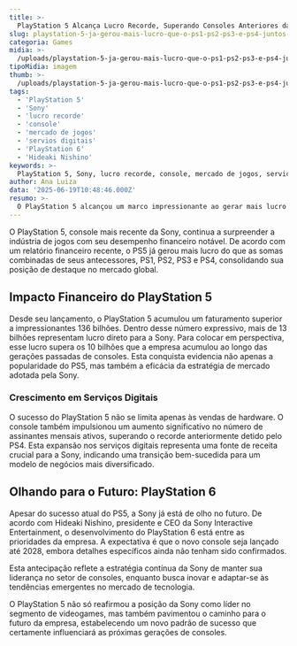 ```yaml
---
title: >-
  PlayStation 5 Alcança Lucro Recorde, Superando Consoles Anteriores da Sony
slug: playstation-5-ja-gerou-mais-lucro-que-o-ps1-ps2-ps3-e-ps4-juntos-segundo-relatorio
categoria: Games
midia: >-
  /uploads/playstation-5-ja-gerou-mais-lucro-que-o-ps1-ps2-ps3-e-ps4-juntos-segundo-relatorio-thumb.webp
tipoMidia: imagem
thumb: >-
  /uploads/playstation-5-ja-gerou-mais-lucro-que-o-ps1-ps2-ps3-e-ps4-juntos-segundo-relatorio-thumb.webp
tags:
  - 'PlayStation 5'
  - 'Sony'
  - 'lucro recorde'
  - 'console'
  - 'mercado de jogos'
  - 'servios digitais'
  - 'PlayStation 6'
  - 'Hideaki Nishino'
keywords: >-
  PlayStation 5, Sony, lucro recorde, console, mercado de jogos, serviços digitais, PlayStation 6, Hideaki Nishino
author: Ana Luiza
data: '2025-06-19T10:48:46.000Z'
resumo: >-
  O PlayStation 5 alcançou um marco impressionante ao gerar mais lucro do que todas as gerações anteriores de consoles da Sony combinadas. Este desempenho extraordinário ressalta o impacto do console no mercado de jogos.
---
```


O PlayStation 5, console mais recente da Sony, continua a surpreender a indústria de jogos com seu desempenho financeiro notável. De acordo com um relatório financeiro recente, o PS5 já gerou mais lucro do que as somas combinadas de seus antecessores, PS1, PS2, PS3 e PS4, consolidando sua posição de destaque no mercado global.

## Impacto Financeiro do PlayStation 5

Desde seu lançamento, o PlayStation 5 acumulou um faturamento superior a impressionantes 136 bilhões. Dentro desse número expressivo, mais de 13 bilhões representam lucro direto para a Sony. Para colocar em perspectiva, esse lucro supera os 10 bilhões que a empresa acumulou ao longo das gerações passadas de consoles. Esta conquista evidencia não apenas a popularidade do PS5, mas também a eficácia da estratégia de mercado adotada pela Sony.

### Crescimento em Serviços Digitais

O sucesso do PlayStation 5 não se limita apenas às vendas de hardware. O console também impulsionou um aumento significativo no número de assinantes mensais ativos, superando o recorde anteriormente detido pelo PS4. Esta expansão nos serviços digitais representa uma fonte de receita crucial para a Sony, indicando uma transição bem-sucedida para um modelo de negócios mais diversificado.

## Olhando para o Futuro: PlayStation 6

Apesar do sucesso atual do PS5, a Sony já está de olho no futuro. De acordo com Hideaki Nishino, presidente e CEO da Sony Interactive Entertainment, o desenvolvimento do PlayStation 6 está entre as prioridades da empresa. A expectativa é que o novo console seja lançado até 2028, embora detalhes específicos ainda não tenham sido confirmados.

Esta antecipação reflete a estratégia contínua da Sony de manter sua liderança no setor de consoles, enquanto busca inovar e adaptar-se às tendências emergentes no mercado de tecnologia.

O PlayStation 5 não só reafirmou a posição da Sony como líder no segmento de videogames, mas também pavimentou o caminho para o futuro da empresa, estabelecendo um novo padrão de sucesso que certamente influenciará as próximas gerações de consoles.